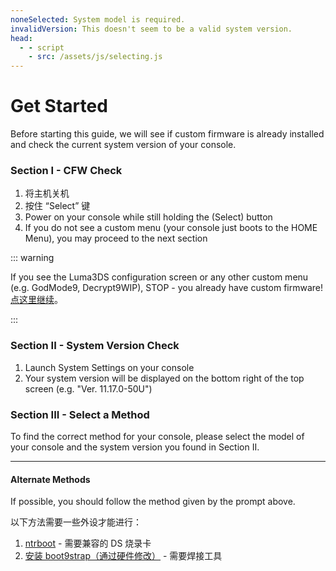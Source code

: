 ```yaml
---
noneSelected: System model is required.
invalidVersion: This doesn't seem to be a valid system version.
head:
  - - script
    - src: /assets/js/selecting.js
---
```


# Get Started

Before starting this guide, we will see if custom firmware is already installed and check the current system version of your console.

### Section I - CFW Check

1. 将主机关机
2. 按住 “Select” 键
3. Power on your console while still holding the (Select) button
4. If you do not see a custom menu (your console just boots to the HOME Menu), you may proceed to the next section

::: warning

If you see the Luma3DS configuration screen or any other custom menu (e.g. GodMode9, Decrypt9WIP), STOP - you already have custom firmware! [点这里继续](checking-for-cfw#what-to-do-next)。

:::

### Section II - System Version Check

1. Launch System Settings on your console
2. Your system version will be displayed on the bottom right of the top screen (e.g. "Ver. 11.17.0-50U")

### Section III - Select a Method

To find the correct method for your console, please select the model of your console and the system version you found in Section II.

<!--@include: @/_internal/consoleVersionSelect.html -->

---

#### Alternate Methods

If possible, you should follow the method given by the prompt above.

以下方法需要一些外设才能进行：

1. [ntrboot](ntrboot) - 需要兼容的 DS 烧录卡
2. [安装 boot9strap（通过硬件修改）](installing-boot9strap-\(hardmod\)) - 需要焊接工具
